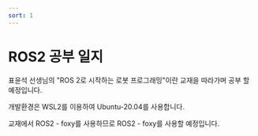 ```yaml
---
sort: 1
---
```


# ROS2 공부 일지

표윤석 선생님의 "ROS 2로 시작하는 로봇 프로그래밍"이란 교재을 따라가며 공부 할 예정입니다. 

개발환경은 WSL2를 이용하여 Ubuntu-20.04를 사용합니다.

교재에서 ROS2 - foxy를 사용하므로 ROS2 - foxy를 사용할 예정입니다.